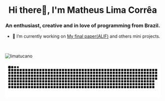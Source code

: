 <h1 align="center">Hi there👋, I'm Matheus Lima Corrêa</h1>
<h3 align="center">An enthusiast, creative and in love of programming from Brazil.</h3>

- 🔭 I’m currently working on [My final paper(ALIF)](https://github.com/Limatucano/alif) and others mini projects.
<br>
<p><img align="center" src="https://github-readme-stats.vercel.app/api/top-langs?username=limatucano&show_icons=true&theme=dark&locale=en&layout=compact" alt="limatucano" /></p>

![github contribution grid snake animation](https://raw.githubusercontent.com/Limatucano/Limatucano/output/github-contribution-grid-snake.svg)